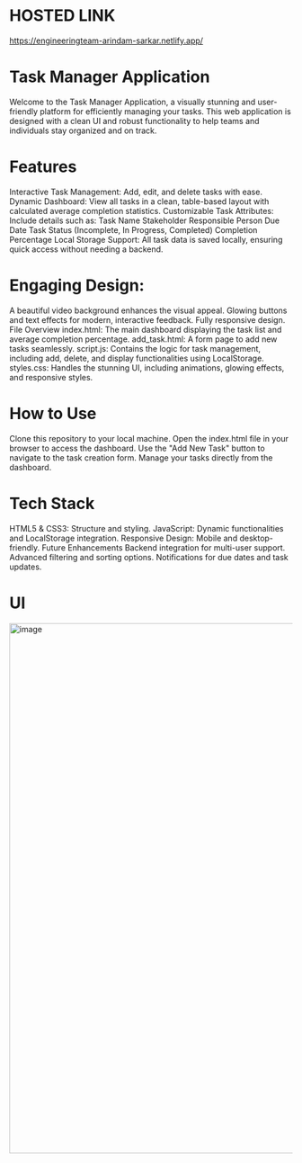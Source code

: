 # HOSTED LINK

https://engineeringteam-arindam-sarkar.netlify.app/

# Task Manager Application

Welcome to the Task Manager Application, a visually stunning and user-friendly platform for efficiently managing your tasks. This web application is designed with a clean UI and robust functionality to help teams and individuals stay organized and on track.

# Features

Interactive Task Management: Add, edit, and delete tasks with ease.
Dynamic Dashboard: View all tasks in a clean, table-based layout with calculated average completion statistics.
Customizable Task Attributes: Include details such as:
Task Name
Stakeholder
Responsible Person
Due Date
Task Status (Incomplete, In Progress, Completed)
Completion Percentage
Local Storage Support: All task data is saved locally, ensuring quick access without needing a backend.

# Engaging Design:

A beautiful video background enhances the visual appeal.
Glowing buttons and text effects for modern, interactive feedback.
Fully responsive design.
File Overview
index.html: The main dashboard displaying the task list and average completion percentage.
add_task.html: A form page to add new tasks seamlessly.
script.js: Contains the logic for task management, including add, delete, and display functionalities using LocalStorage.
styles.css: Handles the stunning UI, including animations, glowing effects, and responsive styles.

# How to Use

Clone this repository to your local machine.
Open the index.html file in your browser to access the dashboard.
Use the "Add New Task" button to navigate to the task creation form.
Manage your tasks directly from the dashboard.

# Tech Stack

HTML5 & CSS3: Structure and styling.
JavaScript: Dynamic functionalities and LocalStorage integration.
Responsive Design: Mobile and desktop-friendly.
Future Enhancements
Backend integration for multi-user support.
Advanced filtering and sorting options.
Notifications for due dates and task updates.

# UI

<img width="943" alt="image" src="https://github.com/user-attachments/assets/9ae764e4-c3cf-4861-b580-1c7e392217b0">
